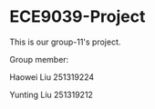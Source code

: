 # ECE9039-Project

This is our group-11's project.

Group member:

Haowei Liu 251319224

Yunting Liu 251319212
